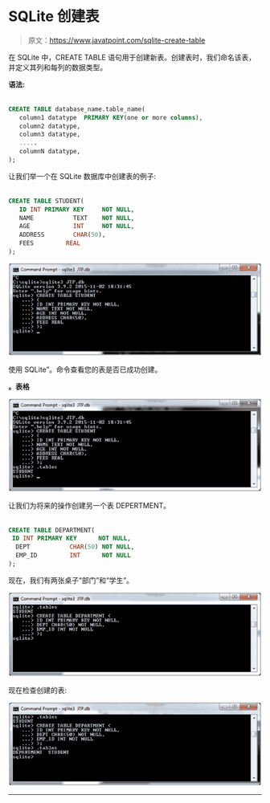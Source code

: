 # SQLite 创建表

> 原文：<https://www.javatpoint.com/sqlite-create-table>

在 SQLite 中，CREATE TABLE 语句用于创建新表。创建表时，我们命名该表，并定义其列和每列的数据类型。

**语法:**

```sql

CREATE TABLE database_name.table_name(
   column1 datatype  PRIMARY KEY(one or more columns),
   column2 datatype,
   column3 datatype,
   .....
   columnN datatype,
);

```

让我们举一个在 SQLite 数据库中创建表的例子:

```sql

CREATE TABLE STUDENT(
   ID INT PRIMARY KEY     NOT NULL,
   NAME           TEXT    NOT NULL,
   AGE            INT     NOT NULL,
   ADDRESS        CHAR(50),
   FEES         REAL
); 

```

![SQLite Create table 1](img/040b1fed06054a9ec70e13652917c061.png)

使用 SQLite”。命令查看您的表是否已成功创建。

**。表格**

![SQLite Create table 2](img/c20db56529fb166126468f5b594c1c59.png)

让我们为将来的操作创建另一个表 DEPERTMENT。

```sql

CREATE TABLE DEPARTMENT(
 ID INT PRIMARY KEY      NOT NULL,
  DEPT           CHAR(50) NOT NULL,
  EMP_ID         INT      NOT NULL
); 

```

现在，我们有两张桌子“部门”和“学生”。

![SQLite Create table 3](img/e336b48de908aabb7c1bc00c07432404.png)

现在检查创建的表:

![SQLite Create table 4](img/e316d2995e33e00bf29f962dafc0b8a0.png)

* * *